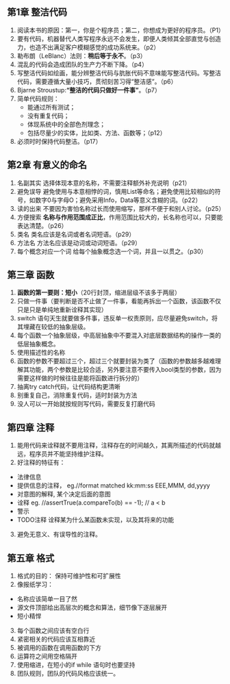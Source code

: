 ## 第1章 整洁代码
1. 阅读本书的原因：第一，你是个程序员；第二，你想成为更好的程序员。（P1）
2. 要有代码，机器替代人类写程序永远不会发生，即便人类倾其全部直觉与创造力，也造不出满足客户模糊感觉的成功系统来。（p2）
3. 勒布朗（LeBlanc）法则：**稍后等于永不**。（p3）
4. 混乱的代码会造成团队的生产力不断下降。（p4）
5. 写整洁代码如绘画，能分辨整洁代码与肮胀代码不意味能写整洁代码。写整洁代码，需要遵循大量小技巧，贯彻刻苦习得“整洁感”。（p6）
6. Bjarne Stroustup:**“整洁的代码只做好一件事”**。（p7）
7. 简单代码规则：
    * 能通过所有测试；
    * 没有重复代码；
    * 体现系统中的全部色剂理念；
    * 包括尽量少的实体，比如类、方法、函数等；（p12）
8. 必须时时保持代码整洁。（p17）

## 第2章 有意义的命名
1. 名副其实
选择体现本意的名称，不需要注释额外补充说明（p21）
2. 避免误导
避免使用与本意相悖的词，慎用List等命名；避免使用比较相似的符号，如数字0与字母O；避免采用Info，Data等意义含糊的词。（p22）
3. 读的出来
不要因为害怕名称过长而使用缩写，那样不便于和别人讨论。（p25）
4. 方便搜索
**名称与作用范围成正比**，作用范围比较大的，长名称也可以，只要能表达清楚。（p26）
5. 类名
类名应该是名词或者名词短语。（p29）
6. 方法名 
方法名应该是动词或动词短语。（p29）
7. 每个概念对应一个词
给每个抽象概念选一个词，并且一以贯之。（p30）

## 第三章 函数
1. **函数的第一要则：短小**（20行封顶，缩进层级不该多于两层）
2. 只做一件事（要判断是否不止做了一件事，看能再拆出一个函数，该函数不仅只是只是单纯地重新诠释其实现）
3. switch 语句天生就要做多件事，违反单一权责原则，应尽量避免switch，将其埋藏在较低的抽象层级。
4. 每个函数一个抽象层级，中高层抽象中不要混入对底层数据结构的操作一类的低层抽象概念。
5. 使用描述性的名称
6. 函数的参数不要超过三个，超过三个就要封装为类了（函数的参数越多越难理解其功能，两个参数是比较合适，另外要注意不要传入bool类型的参数，因为需要这样做的时候往往是能将函数进行拆分的）
7. 抽离try catch代码，让代码结构更清晰
8. 别重复自己，消除重复代码，适时封装为方法
9. 没人可以一开始就按规则写代码，需要反复打磨代码

## 第四章 注释
1. 能用代码来诠释就不要用注释，注释存在的时间越久，其离所描述的代码就越远，程序员并不能坚持维护注释。
2. 好注释的特征有： 
* 法律信息
* 提供信息的注释， eg.//format matched kk:mm:ss EEE,MMM, dd,yyyy
* 对意图的解释, 某个决定后面的意图
* 诠释 eg. //assertTrue(a.compareTo(b) == -1); // a < b 
* 警示
* TODO注释 诠释某为什么某函数未实现，以及其将来的功能
3. 避免无意义、有误导性的注释。

## 第五章 格式
1. 格式的目的： 保持可维护性和可扩展性
2. 像报纸学习：
* 名称应该简单一目了然
* 源文件顶部给出高层次的概念和算法，细节像下逐层展开
* 短小精悍
3. 每个函数之间应该有空白行
4. 紧密相关的代码应该互相靠近
5. 被调用的函数在调用函数的下方
6. 运算符之间用空格隔开
7. 使用缩进，在短小的if while 语句时也要坚持
8. 团队规则，团队的代码风格应该统一。